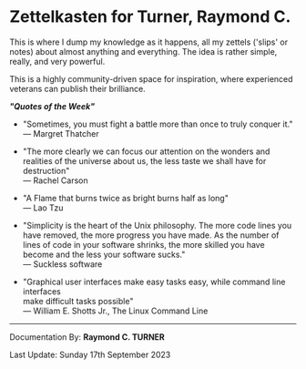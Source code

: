 # Zettelkasten for Turner, Raymond C.



This is where I dump my knowledge as it happens, all my zettels ('slips' or notes) about almost anything and everything. The idea is rather simple, really, and very powerful.

<!-- Everything is in docs or at https://rayct.github.io/zet. -->

This is a highly community-driven space for inspiration, where experienced veterans can publish their brilliance.

***"Quotes of the Week"***

* "Sometimes, you must fight a battle more than once to truly conquer it."\
― Margret Thatcher

* "The more clearly we can focus our attention on the wonders and realities of the universe about us, the less taste we shall have for destruction"\
― Rachel Carson

* "A Flame that burns twice as bright burns half as long"\
― Lao Tzu

* "Simplicity is the heart of the Unix philosophy.
The more code lines you have removed, the more progress you have made.
As the number of lines of code in your software shrinks, the more skilled you have become and the less your
software sucks."\
― Suckless software

* "Graphical user interfaces make easy tasks easy, while command line interfaces\
make difficult tasks possible"\
― William E. Shotts Jr., The Linux Command Line


---

Documentation By: **Raymond C. TURNER**

Last Update: Sunday 17th September 2023